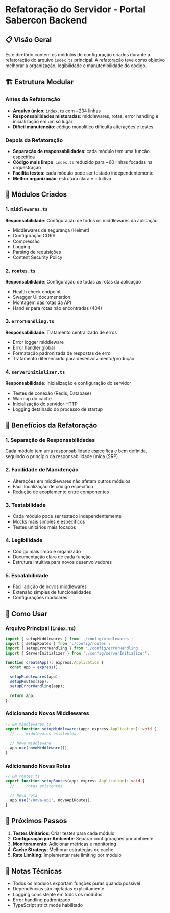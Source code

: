 # Refatoração do Servidor - Portal Sabercon Backend

## 📋 Visão Geral

Este diretório contém os módulos de configuração criados durante a refatoração do arquivo `index.ts` principal. A refatoração teve como objetivo melhorar a organização, legibilidade e manutenibilidade do código.

## 🏗️ Estrutura Modular

### Antes da Refatoração
- **Arquivo único**: `index.ts` com ~234 linhas
- **Responsabilidades misturadas**: middlewares, rotas, error handling e inicialização em um só lugar
- **Difícil manutenção**: código monolítico dificulta alterações e testes

### Depois da Refatoração
- **Separação de responsabilidades**: cada módulo tem uma função específica
- **Código mais limpo**: `index.ts` reduzido para ~60 linhas focadas na orquestração
- **Facilita testes**: cada módulo pode ser testado independentemente
- **Melhor organização**: estrutura clara e intuitiva

## 📁 Módulos Criados

### 1. `middlewares.ts`
**Responsabilidade**: Configuração de todos os middlewares da aplicação
- Middlewares de segurança (Helmet)
- Configuração CORS
- Compressão
- Logging
- Parsing de requisições
- Content Security Policy

### 2. `routes.ts`
**Responsabilidade**: Configuração de todas as rotas da aplicação
- Health check endpoint
- Swagger UI documentation
- Montagem das rotas da API
- Handler para rotas não encontradas (404)

### 3. `errorHandling.ts`
**Responsabilidade**: Tratamento centralizado de erros
- Error logger middleware
- Error handler global
- Formatação padronizada de respostas de erro
- Tratamento diferenciado para desenvolvimento/produção

### 4. `serverInitializer.ts`
**Responsabilidade**: Inicialização e configuração do servidor
- Testes de conexão (Redis, Database)
- Warmup do cache
- Inicialização do servidor HTTP
- Logging detalhado do processo de startup

## 🎯 Benefícios da Refatoração

### 1. **Separação de Responsabilidades**
Cada módulo tem uma responsabilidade específica e bem definida, seguindo o princípio da responsabilidade única (SRP).

### 2. **Facilidade de Manutenção**
- Alterações em middlewares não afetam outros módulos
- Fácil localização de código específico
- Redução de acoplamento entre componentes

### 3. **Testabilidade**
- Cada módulo pode ser testado independentemente
- Mocks mais simples e específicos
- Testes unitários mais focados

### 4. **Legibilidade**
- Código mais limpo e organizado
- Documentação clara de cada função
- Estrutura intuitiva para novos desenvolvedores

### 5. **Escalabilidade**
- Fácil adição de novos middlewares
- Extensão simples de funcionalidades
- Configurações modulares

## 🔧 Como Usar

### Arquivo Principal (`index.ts`)
```typescript
import { setupMiddlewares } from './config/middlewares';
import { setupRoutes } from './config/routes';
import { setupErrorHandling } from './config/errorHandling';
import { ServerInitializer } from './config/serverInitializer';

function createApp(): express.Application {
  const app = express();
  
  setupMiddlewares(app);
  setupRoutes(app);
  setupErrorHandling(app);
  
  return app;
}
```

### Adicionando Novos Middlewares
```typescript
// Em middlewares.ts
export function setupMiddlewares(app: express.Application): void {
  // ... middlewares existentes
  
  // Novo middleware
  app.use(novoMiddleware());
}
```

### Adicionando Novas Rotas
```typescript
// Em routes.ts
export function setupRoutes(app: express.Application): void {
  // ... rotas existentes
  
  // Nova rota
  app.use('/nova-api', novaApiRoutes);
}
```

## 🚀 Próximos Passos

1. **Testes Unitários**: Criar testes para cada módulo
2. **Configuração por Ambiente**: Separar configurações por ambiente
3. **Monitoramento**: Adicionar métricas e monitoring
4. **Cache Strategy**: Melhorar estratégias de cache
5. **Rate Limiting**: Implementar rate limiting por módulo

## 📝 Notas Técnicas

- Todos os módulos exportam funções puras quando possível
- Dependências são injetadas explicitamente
- Logging consistente em todos os módulos
- Error handling padronizado
- TypeScript strict mode habilitado 